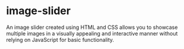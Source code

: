# image-slider
An image slider created using HTML and CSS allows you to showcase multiple images in a visually appealing and interactive manner without relying on JavaScript for basic functionality.
